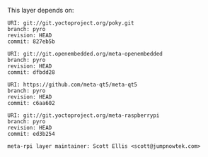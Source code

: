 This layer depends on:

    URI: git://git.yoctoproject.org/poky.git
    branch: pyro
    revision: HEAD
    commit: 827eb5b

    URI: git://git.openembedded.org/meta-openembedded
    branch: pyro
    revision: HEAD
    commit: dfbdd28

    URI: https://github.com/meta-qt5/meta-qt5
    branch: pyro
    revision: HEAD
    commit: c6aa602

    URI: git://git.yoctoproject.org/meta-raspberrypi 
    branch: pyro
    revision: HEAD
    commit: ed3b254

    meta-rpi layer maintainer: Scott Ellis <scott@jumpnowtek.com>
